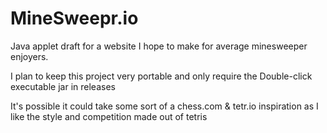 # MineSweepr.io
Java applet draft for a website I hope to make for average minesweeper enjoyers.

I plan to keep this project very portable and only require the Double-click executable jar in releases

It's possible it could take some sort of a chess.com & tetr.io inspiration as I like the style and competition made out of tetris

